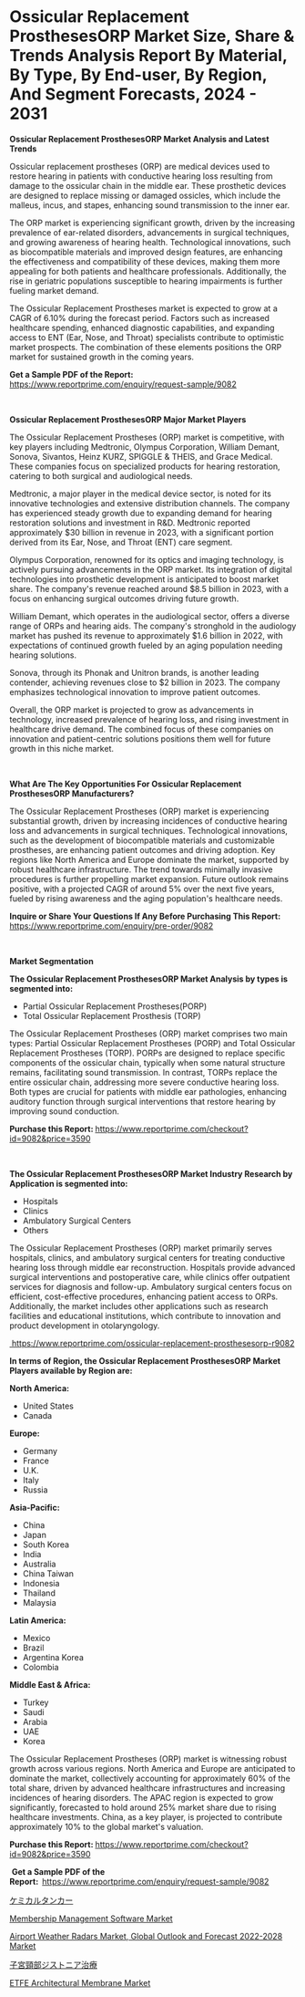 <p><h1>Ossicular Replacement ProsthesesORP Market Size, Share & Trends Analysis Report By Material, By Type, By End-user, By Region, And Segment Forecasts, 2024 - 2031</h1></p><p><strong>Ossicular Replacement ProsthesesORP Market Analysis and Latest Trends</strong></p>
<p><p>Ossicular replacement prostheses (ORP) are medical devices used to restore hearing in patients with conductive hearing loss resulting from damage to the ossicular chain in the middle ear. These prosthetic devices are designed to replace missing or damaged ossicles, which include the malleus, incus, and stapes, enhancing sound transmission to the inner ear.</p><p>The ORP market is experiencing significant growth, driven by the increasing prevalence of ear-related disorders, advancements in surgical techniques, and growing awareness of hearing health. Technological innovations, such as biocompatible materials and improved design features, are enhancing the effectiveness and compatibility of these devices, making them more appealing for both patients and healthcare professionals. Additionally, the rise in geriatric populations susceptible to hearing impairments is further fueling market demand.</p><p>The Ossicular Replacement Prostheses market is expected to grow at a CAGR of 6.10% during the forecast period. Factors such as increased healthcare spending, enhanced diagnostic capabilities, and expanding access to ENT (Ear, Nose, and Throat) specialists contribute to optimistic market prospects. The combination of these elements positions the ORP market for sustained growth in the coming years.</p></p>
<p><strong>Get a Sample PDF of the Report:&nbsp;</strong> <a href="https://www.reportprime.com/enquiry/request-sample/9082">https://www.reportprime.com/enquiry/request-sample/9082</a></p>
<p>&nbsp;</p>
<p><strong>Ossicular Replacement ProsthesesORP Major Market Players</strong></p>
<p><p>The Ossicular Replacement Prostheses (ORP) market is competitive, with key players including Medtronic, Olympus Corporation, William Demant, Sonova, Sivantos, Heinz KURZ, SPIGGLE & THEIS, and Grace Medical. These companies focus on specialized products for hearing restoration, catering to both surgical and audiological needs.</p><p>Medtronic, a major player in the medical device sector, is noted for its innovative technologies and extensive distribution channels. The company has experienced steady growth due to expanding demand for hearing restoration solutions and investment in R&D. Medtronic reported approximately $30 billion in revenue in 2023, with a significant portion derived from its Ear, Nose, and Throat (ENT) care segment.</p><p>Olympus Corporation, renowned for its optics and imaging technology, is actively pursuing advancements in the ORP market. Its integration of digital technologies into prosthetic development is anticipated to boost market share. The company's revenue reached around $8.5 billion in 2023, with a focus on enhancing surgical outcomes driving future growth.</p><p>William Demant, which operates in the audiological sector, offers a diverse range of ORPs and hearing aids. The company's stronghold in the audiology market has pushed its revenue to approximately $1.6 billion in 2022, with expectations of continued growth fueled by an aging population needing hearing solutions.</p><p>Sonova, through its Phonak and Unitron brands, is another leading contender, achieving revenues close to $2 billion in 2023. The company emphasizes technological innovation to improve patient outcomes.</p><p>Overall, the ORP market is projected to grow as advancements in technology, increased prevalence of hearing loss, and rising investment in healthcare drive demand. The combined focus of these companies on innovation and patient-centric solutions positions them well for future growth in this niche market.</p></p>
<p>&nbsp;</p>
<p><strong>What Are The Key Opportunities For Ossicular Replacement ProsthesesORP Manufacturers?</strong></p>
<p><p>The Ossicular Replacement Prostheses (ORP) market is experiencing substantial growth, driven by increasing incidences of conductive hearing loss and advancements in surgical techniques. Technological innovations, such as the development of biocompatible materials and customizable prostheses, are enhancing patient outcomes and driving adoption. Key regions like North America and Europe dominate the market, supported by robust healthcare infrastructure. The trend towards minimally invasive procedures is further propelling market expansion. Future outlook remains positive, with a projected CAGR of around 5% over the next five years, fueled by rising awareness and the aging population's healthcare needs.</p></p>
<p><strong>Inquire or Share Your Questions If Any Before Purchasing This Report:</strong> <a href="https://www.reportprime.com/enquiry/pre-order/9082">https://www.reportprime.com/enquiry/pre-order/9082</a></p>
<p>&nbsp;</p>
<p><strong>Market Segmentation</strong></p>
<p><strong>The Ossicular Replacement ProsthesesORP Market Analysis by types is segmented into:</strong></p>
<p><ul><li>Partial Ossicular Replacement Prostheses(PORP)</li><li>Total Ossicular Replacement Prosthesis (TORP)</li></ul></p>
<p><p>The Ossicular Replacement Prostheses (ORP) market comprises two main types: Partial Ossicular Replacement Prostheses (PORP) and Total Ossicular Replacement Prostheses (TORP). PORPs are designed to replace specific components of the ossicular chain, typically when some natural structure remains, facilitating sound transmission. In contrast, TORPs replace the entire ossicular chain, addressing more severe conductive hearing loss. Both types are crucial for patients with middle ear pathologies, enhancing auditory function through surgical interventions that restore hearing by improving sound conduction.</p></p>
<p><strong>Purchase this Report:&nbsp;</strong><a href="https://www.reportprime.com/checkout?id=9082&price=3590">https://www.reportprime.com/checkout?id=9082&price=3590</a></p>
<p>&nbsp;</p>
<p><strong>The Ossicular Replacement ProsthesesORP Market Industry Research by Application is segmented into:</strong></p>
<p><ul><li>Hospitals</li><li>Clinics</li><li>Ambulatory Surgical Centers</li><li>Others</li></ul></p>
<p><p>The Ossicular Replacement Prostheses (ORP) market primarily serves hospitals, clinics, and ambulatory surgical centers for treating conductive hearing loss through middle ear reconstruction. Hospitals provide advanced surgical interventions and postoperative care, while clinics offer outpatient services for diagnosis and follow-up. Ambulatory surgical centers focus on efficient, cost-effective procedures, enhancing patient access to ORPs. Additionally, the market includes other applications such as research facilities and educational institutions, which contribute to innovation and product development in otolaryngology.</p></p>
<p><a href="https://www.reportprime.com/ossicular-replacement-prosthesesorp-r9082">&nbsp;https://www.reportprime.com/ossicular-replacement-prosthesesorp-r9082</a></p>
<p><strong>In terms of Region, the Ossicular Replacement ProsthesesORP Market Players available by Region are:</strong></p>
<p>
    <p> <strong> North America: </strong>
        <ul>
            <li>United States</li>
            <li>Canada</li>
        </ul>
        </p> 
    <p> <strong> Europe: </strong>
        <ul>
            <li>Germany</li>
            <li>France</li>
            <li>U.K.</li>
            <li>Italy</li>
            <li>Russia</li>
        </ul>
        </p> 
    <p> <strong> Asia-Pacific: </strong>
        <ul>
            <li>China</li>
            <li>Japan</li>
            <li>South Korea</li>
            <li>India</li>
            <li>Australia</li>
            <li>China Taiwan</li>
            <li>Indonesia</li>
            <li>Thailand</li>
            <li>Malaysia</li>
        </ul>
        </p> 
    <p> <strong> Latin America: </strong>
        <ul>
            <li>Mexico</li>
            <li>Brazil</li>
            <li>Argentina Korea</li>
            <li>Colombia</li>
        </ul>
        </p> 
    <p> <strong> Middle East & Africa: </strong>
        <ul>
            <li>Turkey</li>
            <li>Saudi</li>
            <li>Arabia</li>
            <li>UAE</li>
            <li>Korea</li>
        </ul>
    </p>
    </p>
<p><p>The Ossicular Replacement Prostheses (ORP) market is witnessing robust growth across various regions. North America and Europe are anticipated to dominate the market, collectively accounting for approximately 60% of the total share, driven by advanced healthcare infrastructures and increasing incidences of hearing disorders. The APAC region is expected to grow significantly, forecasted to hold around 25% market share due to rising healthcare investments. China, as a key player, is projected to contribute approximately 10% to the global market's valuation.</p></p>
<p><strong>Purchase this Report: </strong><a href="https://www.reportprime.com/checkout?id=9082&price=3590">https://www.reportprime.com/checkout?id=9082&price=3590</a></p>
<p>&nbsp;<strong>Get a Sample PDF of the Report:&nbsp;&nbsp;</strong><a href="https://www.reportprime.com/enquiry/request-sample/9082">https://www.reportprime.com/enquiry/request-sample/9082</a></p>
<p><strong></strong></p>
<p><p><a href="https://medium.com/@hornbakerbarbara/%E5%8C%96%E5%AD%A6%E3%82%BF%E3%83%B3%E3%82%AB%E3%83%BC%E5%B8%82%E5%A0%B4-%E5%B8%82%E5%A0%B4%E3%81%AE%E3%82%BB%E3%82%B0%E3%83%A1%E3%83%B3%E3%83%86%E3%83%BC%E3%82%B7%E3%83%A7%E3%83%B3-%E5%9C%B0%E7%90%86%E7%9A%84%E5%9C%B0%E5%9F%9F-%E3%81%8A%E3%82%88%E3%81%B32031%E5%B9%B4%E3%81%BE%E3%81%A7%E3%81%AE%E5%B8%82%E5%A0%B4%E4%BA%88%E6%B8%AC-7d817eef2b84">ケミカルタンカー</a></p><p><a href="https://www.linkedin.com/pulse/navigating-global-membership-management-software-market-landscape-jgl7f?trackingId=1DD%2FG50WQvWKzLETRZmjig%3D%3D">Membership Management Software Market</a></p><p><a href="https://medium.com/@alexander.bell98078/the-airport-weather-radars-market-global-outlook-and-forecast-2022-2028-market-is-anticipated-to-03ad3a44b0b1">Airport Weather Radars Market, Global Outlook and Forecast 2022-2028 Market</a></p><p><a href="https://medium.com/@hornbakerbarbara/cervical-dystonia-treatment-market-%E3%81%AE%E3%82%B0%E3%83%AD%E3%83%BC%E3%83%90%E3%83%AB%E5%B8%82%E5%A0%B4%E6%A6%82%E8%A6%81%E3%81%AF-%E4%B8%96%E7%95%8C%E3%81%8A%E3%82%88%E3%81%B3%E4%B8%BB%E8%A6%81%E5%B8%82%E5%A0%B4%E3%81%AB%E3%81%8A%E3%81%91%E3%82%8B%E6%A5%AD%E7%95%8C%E3%81%AB%E5%BD%B1%E9%9F%BF%E3%82%92%E4%B8%8E%E3%81%88%E3%82%8B%E4%B8%BB%E8%A6%81%E3%81%AA%E3%83%88%E3%83%AC%E3%83%B3%E3%83%89%E3%81%AB%E3%81%A4%E3%81%84%E3%81%A6-%E7%8B%AC%E8%87%AA%E3%81%AE%E8%A6%96%E7%82%B9%E3%82%92%E6%8F%90%E4%BE%9B%E3%81%97%E3%81%BE%E3%81%99-c26ae6b2c85d">子宮頸部ジストニア治療</a></p><p><a href="https://issuu.com/reportprime-2/docs/etfe-architectural-membrane-market-_bf5d2fd7ac7ab7">ETFE Architectural Membrane Market</a></p></p>